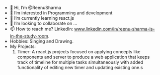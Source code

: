 - 👋 Hi, I’m @ReenuSharma 
- 👀 I’m interested in Programming and development
- 🌱 I’m currently learning react.js
- 💞️ I’m looking to collaborate on ...
- 📫 How to reach me? LinkedIn: www.linkedin.com/in/reenu-sharma-is-in-the-study-room.
- Hobbies: Singing and Drawing.
- My Projects:
  1. Timer: A react.js projects focused on applying concepts like components and server to produce a web application that keeps track of timeline for multiple tasks simultaneously with added functionality of editing new timer and updating existing one.s

<!---
ReenuSharma/ReenuSharma is a ✨ special ✨ repository because its `README.md` (this file) appears on your GitHub profile.
You can click the Preview link to take a look at your changes.
--->

